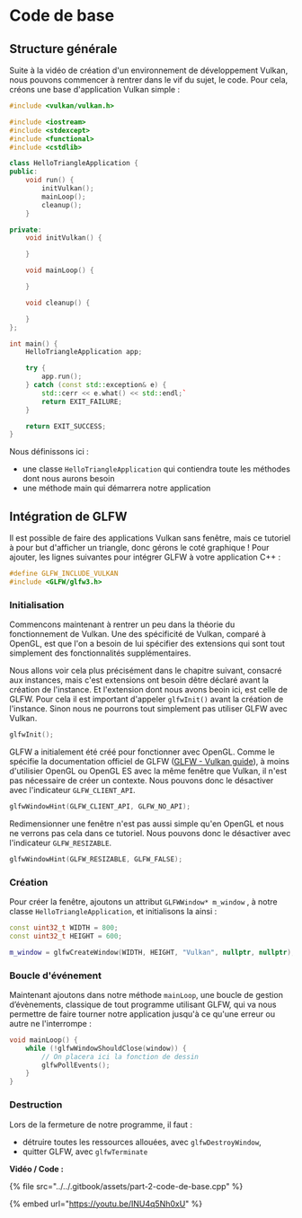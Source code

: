 # Code de base

## Structure générale

Suite à la vidéo de création d'un environnement de développement Vulkan, nous pouvons commencer à rentrer dans le vif du sujet, le code. Pour cela, créons une base d'application Vulkan simple  :

```cpp
#include <vulkan/vulkan.h>

#include <iostream>
#include <stdexcept>
#include <functional>
#include <cstdlib>

class HelloTriangleApplication {
public:
    void run() {
        initVulkan();
        mainLoop();
        cleanup();
    }

private:
    void initVulkan() {

    }

    void mainLoop() {

    }

    void cleanup() {

    }
};

int main() {
    HelloTriangleApplication app;

    try {
        app.run();
    } catch (const std::exception& e) {
        std::cerr << e.what() << std::endl;`
        return EXIT_FAILURE;
    }

    return EXIT_SUCCESS;
}
```

Nous définissons ici : 

* une classe `HelloTriangleApplication` qui contiendra toute les méthodes dont nous aurons besoin
* une méthode main qui démarrera notre application

## Intégration de GLFW

Il est possible de faire des applications Vulkan sans fenêtre, mais ce tutoriel à pour but d'afficher un triangle, donc gérons le coté graphique ! Pour ajouter, les lignes suivantes pour intégrer GLFW à votre application C++ :

```cpp
#define GLFW_INCLUDE_VULKAN
#include <GLFW/glfw3.h>
```

### Initialisation

Commencons maintenant à rentrer un peu dans la théorie du fonctionnement de Vulkan. Une des spécificité de Vulkan, comparé à OpenGL, est que l'on a besoin de lui spécifier des extensions qui sont tout simplement des fonctionnalités supplémentaires.

Nous allons voir cela plus précisément dans le chapitre suivant, consacré aux instances, mais c'est extensions ont besoin dêtre déclaré avant la création de l'instance. Et l'extension dont nous avons beoin ici, est celle de GLFW. Pour cela il est important d'appeler `glfwInit()` avant la création de l'instance. Sinon nous ne pourrons tout simplement pas utiliser GLFW avec Vulkan.

```cpp
glfwInit();
```

GLFW a initialement été créé pour fonctionner avec OpenGL. Comme le spécifie la documentation officiel de GLFW \([GLFW - Vulkan guide](https://www.glfw.org/docs/latest/vulkan_guide.html)\), à moins d'utilisier OpenGL ou OpenGL ES avec la même fenêtre que Vulkan, il n'est pas nécessaire de créer un contexte. Nous pouvons donc le désactiver avec l'indicateur `GLFW_CLIENT_API`.

```cpp
glfwWindowHint(GLFW_CLIENT_API, GLFW_NO_API);
```

Redimensionner une fenêtre n'est pas aussi simple qu'en OpenGL et nous ne verrons pas cela dans ce tutoriel. Nous pouvons donc le désactiver avec l'indicateur `GLFW_RESIZABLE`.

```cpp
glfwWindowHint(GLFW_RESIZABLE, GLFW_FALSE);
```

### Création

Pour créer la fenêtre, ajoutons un attribut `GLFWWindow* m_window` , à notre classe `HelloTriangleApplication`, et initialisons la ainsi :

```cpp
const uint32_t WIDTH = 800;
const uint32_t HEIGHT = 600;

m_window = glfwCreateWindow(WIDTH, HEIGHT, "Vulkan", nullptr, nullptr);
```

### Boucle d'événement 

Maintenant ajoutons dans notre méthode `mainLoop`, une boucle de gestion d’évènements, classique de tout programme utilisant GLFW, qui va nous permettre de faire tourner notre application jusqu'à ce qu'une erreur ou autre ne l'interrompe :

```cpp
void mainLoop() {
    while (!glfwWindowShouldClose(window)) {
        // On placera ici la fonction de dessin
        glfwPollEvents();
    }
}
```

### Destruction

Lors de la fermeture de notre programme, il faut :

* détruire toutes les ressources allouées, avec `glfwDestroyWindow`,
* quitter GLFW, avec `glfwTerminate`

**Vidéo / Code :**

{% file src="../../.gitbook/assets/part-2-code-de-base.cpp" %}

{% embed url="https://youtu.be/INU4q5Nh0xU" %}

